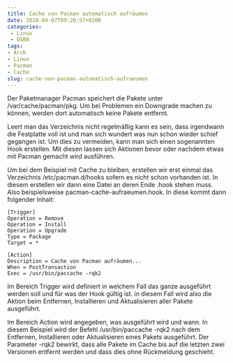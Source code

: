 ```yaml
---
title: Cache von Pacman automatisch aufräumen
date: 2018-04-07T09:20:57+0100
categories:
 - Linux
 - OSBN
tags:
- Arch
- Linux
- Pacman
- Cache
slug: cache-von-pacman-automatisch-aufraeumen
---
```

Der Paketmanager Pacman speichert die Pakete unter /var/cache/pacman/pkg. Um bei Problemen ein Downgrade machen zu können, werden dort automatisch keine Pakete entfernt.

Leert man das Verzeichnis nicht regelmäßig kann es sein, dass irgendwann die Festplatte voll ist und man sich wundert was nun schon wieder schief gegangen ist. Um dies zu vermeiden, kann man sich einen sogenannten Hook erstellen. Mit diesen lassen sich Aktionen bevor oder nachdem etwas mit Pacman gemacht wird ausführen.

Um bei dem Beispiel mit Cache zu bleiben, erstellen wir erst einmal das Verzeichnis /etc/pacman.d/hooks sofern es nicht schon vorhanden ist. In diesem erstellen wir dann eine Datei an deren Ende .hook stehen muss. Also beispielsweise pacman-cache-aufraeumen.hook. In diese kommt dann folgender Inhalt:

<pre class="line-numbers" style="white-space:pre-wrap;">
<code class="language-bash">[Trigger]
Operation = Remove
Operation = Install
Operation = Upgrade
Type = Package
Target = *

[Action]
Description = Cache von Pacman aufräumen...
When = PostTransaction
Exec = /usr/bin/paccache -rqk2</code>
</pre>

Im Bereich Trigger wird definiert in welchem Fall das ganze ausgeführt werden soll und für was der Hook gültig ist. in diesem Fall wird also die Aktion beim Entfernen, Installieren und Aktualisieren aller Pakete ausgeführt.

Im Bereich Action wird angegeben, was ausgeführt wird und wann. In diesem Beispiel wird der Befehl /usr/bin/paccache -rqk2 nach dem Entfernen, Installieren oder Aktualisieren eines Pakets ausgeführt. Der Parameter -rqk2 bewirkt, dass alle Pakete im Cache bis auf die letzten zwei Versionen entfernt werden und dass dies ohne Rückmeldung geschieht.
